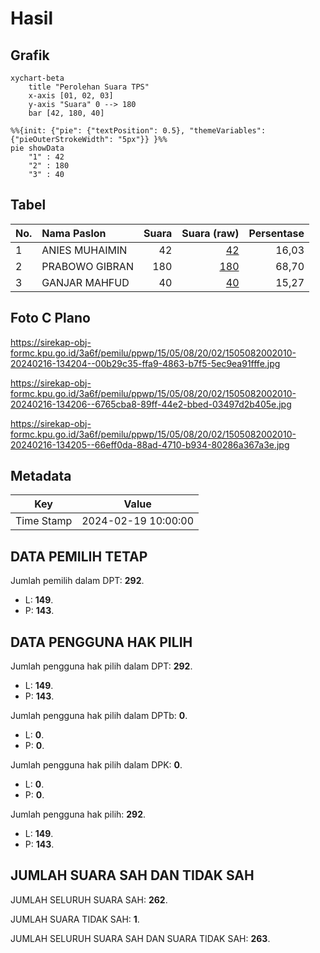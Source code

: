 # Hasil

## Grafik

```mermaid
xychart-beta
    title "Perolehan Suara TPS"
    x-axis [01, 02, 03]
    y-axis "Suara" 0 --> 180
    bar [42, 180, 40]
```

```mermaid
%%{init: {"pie": {"textPosition": 0.5}, "themeVariables": {"pieOuterStrokeWidth": "5px"}} }%%
pie showData
    "1" : 42
    "2" : 180
    "3" : 40
```

## Tabel

| No. | Nama Paslon    | Suara | Suara (raw) | Persentase |
|:--- |:-------------- | -----:| -----------:| ----------:|
| 1   | ANIES MUHAIMIN | 42    | [42][p-1]   | 16,03      |
| 2   | PRABOWO GIBRAN | 180   | [180][p-2]  | 68,70      |
| 3   | GANJAR MAHFUD  | 40    | [40][p-3]   | 15,27      |


[p-1]: https://github.com/gigit-pemilu/pemilu-2024-15-jambi/blob/main/pilpres/hitung-suara/sub/15-jambi/sub/05--muaro-jambi/sub/08-sungai-gelam/sub/2002-talang-belido/sub/010-tps/sub/paslon-1.txt
[p-2]: https://github.com/gigit-pemilu/pemilu-2024-15-jambi/blob/main/pilpres/hitung-suara/sub/15-jambi/sub/05--muaro-jambi/sub/08-sungai-gelam/sub/2002-talang-belido/sub/010-tps/sub/paslon-2.txt
[p-3]: https://github.com/gigit-pemilu/pemilu-2024-15-jambi/blob/main/pilpres/hitung-suara/sub/15-jambi/sub/05--muaro-jambi/sub/08-sungai-gelam/sub/2002-talang-belido/sub/010-tps/sub/paslon-3.txt

## Foto C Plano

https://sirekap-obj-formc.kpu.go.id/3a6f/pemilu/ppwp/15/05/08/20/02/1505082002010-20240216-134204--00b29c35-ffa9-4863-b7f5-5ec9ea91fffe.jpg

https://sirekap-obj-formc.kpu.go.id/3a6f/pemilu/ppwp/15/05/08/20/02/1505082002010-20240216-134206--6765cba8-89ff-44e2-bbed-03497d2b405e.jpg

https://sirekap-obj-formc.kpu.go.id/3a6f/pemilu/ppwp/15/05/08/20/02/1505082002010-20240216-134205--66eff0da-88ad-4710-b934-80286a367a3e.jpg


## Metadata

| Key        | Value               |
| ---------- | ------------------- |
| Time Stamp | 2024-02-19 10:00:00 |


## DATA PEMILIH TETAP

Jumlah pemilih dalam DPT: **292**.
 * L: **149**.
 * P: **143**.

## DATA PENGGUNA HAK PILIH

Jumlah pengguna hak pilih dalam DPT: **292**.
 * L: **149**.
 * P: **143**.

Jumlah pengguna hak pilih dalam DPTb: **0**.
 * L: **0**.
 * P: **0**.

Jumlah pengguna hak pilih dalam DPK: **0**.
 * L: **0**.
 * P: **0**.

Jumlah pengguna hak pilih: **292**.
 * L: **149**.
 * P: **143**.

## JUMLAH SUARA SAH DAN TIDAK SAH

JUMLAH SELURUH SUARA SAH: **262**.

JUMLAH SUARA TIDAK SAH: **1**.

JUMLAH SELURUH SUARA SAH DAN SUARA TIDAK SAH: **263**.


